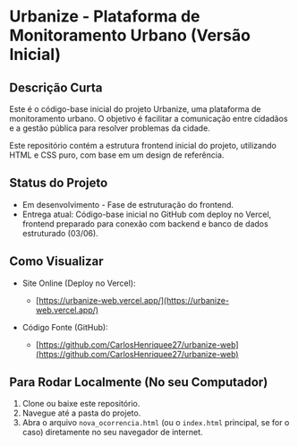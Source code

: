 # Urbanize - Plataforma de Monitoramento Urbano (Versão Inicial)

## Descrição Curta

Este é o código-base inicial do projeto Urbanize, uma plataforma de monitoramento urbano. O objetivo é facilitar a comunicação entre cidadãos e a gestão pública para resolver problemas da cidade.

Este repositório contém a estrutura frontend inicial do projeto, utilizando HTML e CSS puro, com base em um design de referência.

## Status do Projeto

* Em desenvolvimento - Fase de estruturação do frontend.
* Entrega atual: Código-base inicial no GitHub com deploy no Vercel, frontend preparado para conexão com backend e banco de dados estruturado (03/06).

## Como Visualizar

* Site Online (Deploy no Vercel):
    * [https://urbanize-web.vercel.app/](https://urbanize-web.vercel.app/)

* Código Fonte (GitHub):
    * [https://github.com/CarlosHenriquee27/urbanize-web](https://github.com/CarlosHenriquee27/urbanize-web)

## Para Rodar Localmente (No seu Computador)

1.  Clone ou baixe este repositório.
2.  Navegue até a pasta do projeto.
3.  Abra o arquivo `nova_ocorrencia.html` (ou o `index.html` principal, se for o caso) diretamente no seu navegador de internet.


